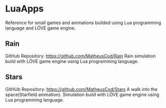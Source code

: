 # LuaApps
Reference for small games and animations builded using Lua programming language and LÖVE game engine.


## Rain
GitHub Repository: https://github.com/MatheusCod/Rain
Rain simulation build with LÖVE game engine using Lua programming language.

## Stars
GitHUb Repository: https://github.com/MatheusCod/Stars
A walk into the space(Starfield animation).
Simulation build with LÖVE game engine using Lua programming language.
